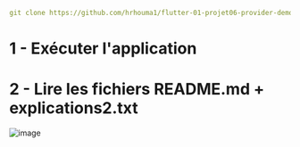 
```yaml
git clone https://github.com/hrhouma1/flutter-01-projet06-provider-demo.git
```

# 1 - Exécuter l'application

# 2 - Lire les fichiers README.md + explications2.txt

![image](https://github.com/user-attachments/assets/bc730cf6-7a5d-4cf7-a9b8-75fc06ed0834)
